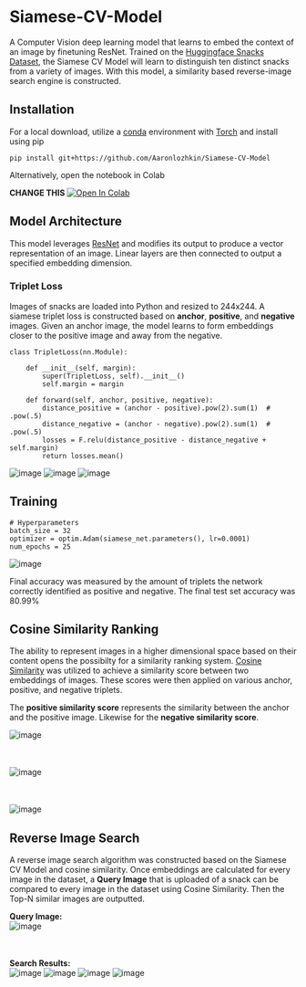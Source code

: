 # Siamese-CV-Model

A Computer Vision deep learning model that learns to embed the context of an image by finetuning ResNet. Trained on the [Huggingface Snacks Dataset](https://huggingface.co/datasets/Matthijs/snacks), the Siamese CV Model will learn to distinguish ten distinct snacks from a variety of images. With this model, a similarity based reverse-image search engine is constructed.

## Installation

For a local download, utilize a [conda](conda.io) environment with [Torch](pytorch.org) and install using pip

```
pip install git+https://github.com/Aaronlozhkin/Siamese-CV-Model
```

Alternatively, open the notebook in Colab

**CHANGE THIS**
<a target="_blank" href="https://colab.research.google.com/github/Aaronlozhkin/Apple-LSTM-Stock-Predictor/blob/main/predictingAPPL.ipynb">
  <img src="https://colab.research.google.com/assets/colab-badge.svg" alt="Open In Colab"/>
</a>

## Model Architecture

This model leverages [ResNet](https://huggingface.co/docs/transformers/model_doc/resnet) and modifies its output to produce a vector representation of an image. Linear layers are then connected to output a specified embedding dimension.

### Triplet Loss

Images of snacks are loaded into Python and resized to 244x244. A siamese triplet loss is constructed based on **anchor**, **positive**, and **negative** images. Given an anchor image, the model learns to form embeddings closer to the positive image and away from the negative.

```
class TripletLoss(nn.Module):

    def __init__(self, margin):
        super(TripletLoss, self).__init__()
        self.margin = margin

    def forward(self, anchor, positive, negative):
        distance_positive = (anchor - positive).pow(2).sum(1)  # .pow(.5)
        distance_negative = (anchor - negative).pow(2).sum(1)  # .pow(.5)
        losses = F.relu(distance_positive - distance_negative + self.margin)
        return losses.mean()
```

![image](https://github.com/Aaronlozhkin/Siamese-CV-Model/assets/23532191/2f27f72f-7126-4626-92a9-b39dc9f540b3)
![image](https://github.com/Aaronlozhkin/Siamese-CV-Model/assets/23532191/505aeb4f-5a26-4233-bef2-2ad41dff0a75)
![image](https://github.com/Aaronlozhkin/Siamese-CV-Model/assets/23532191/6ee9e9f9-7404-4a86-9370-b5c44c10e1d1)


## Training

```
# Hyperparameters
batch_size = 32
optimizer = optim.Adam(siamese_net.parameters(), lr=0.0001)
num_epochs = 25
```

![image](https://github.com/Aaronlozhkin/Siamese-CV-Model/assets/23532191/e22611e3-0232-4dd8-8b76-0c4cfcbab8b1)

Final accuracy was measured by the amount of triplets the network correctly identified as positive and negative. The final test set accuracy was 80.99%

## Cosine Similarity Ranking

The ability to represent images in a higher dimensional space based on their content opens the possibilty for a similarity ranking system. [Cosine Similarity](https://towardsdatascience.com/introduction-to-embedding-clustering-and-similarity-11dd80b00061) was utilized to achieve a similarity score between two embeddings of images. These scores were then applied on various anchor, positive, and negative triplets.

The **positive similarity score** represents the similarity between the anchor and the positive image. Likewise for the **negative similarity score**.

![image](https://github.com/Aaronlozhkin/Siamese-CV-Model/assets/23532191/e31cfb22-2128-4881-8c6b-76f255972a53)

\
\
![image](https://github.com/Aaronlozhkin/Siamese-CV-Model/assets/23532191/1590c44d-7a70-4546-90c9-48200187a21f)

\
\
![image](https://github.com/Aaronlozhkin/Siamese-CV-Model/assets/23532191/9f0f5eaf-4c97-4be7-bc7c-27dc796aa4c5)

## Reverse Image Search

A reverse image search algorithm was constructed based on the Siamese CV Model and cosine similarity. Once embeddings are calculated for every image in the dataset, a **Query Image** that is uploaded of a snack can be compared to every image in the dataset using Cosine Similarity. Then the Top-N similar images are outputted.

**Query Image:**\
![image](https://github.com/Aaronlozhkin/Siamese-CV-Model/assets/23532191/5b30b979-8be1-4d6b-8144-8168802a4a52)

\
\
**Search Results:**\
![image](https://github.com/Aaronlozhkin/Siamese-CV-Model/assets/23532191/c781160b-1359-44ce-a1a8-a3da810ba5e5)
![image](https://github.com/Aaronlozhkin/Siamese-CV-Model/assets/23532191/3e0fa81b-2802-4f60-b829-9838e3c5f3f6)
![image](https://github.com/Aaronlozhkin/Siamese-CV-Model/assets/23532191/d56b4142-5bcc-4dd5-b0d8-91ccad0016e6)
![image](https://github.com/Aaronlozhkin/Siamese-CV-Model/assets/23532191/196a5ce7-2715-4a3c-984f-351e4077bba7)





